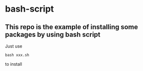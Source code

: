 # bash-script
## This repo is the example of installing some packages by using bash script
Just use 
``` 
bash xxx.sh
```
to install 
